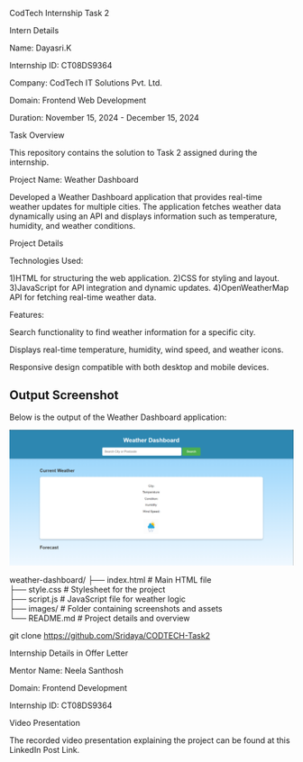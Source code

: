 CodTech Internship Task 2

Intern Details

Name: Dayasri.K

Internship ID: CT08DS9364

Company: CodTech IT Solutions Pvt. Ltd.

Domain: Frontend Web Development

Duration: November 15, 2024 - December 15, 2024

Task Overview

This repository contains the solution to Task 2 assigned during the internship.

Project Name: Weather Dashboard

Developed a Weather Dashboard application that provides real-time weather updates for multiple cities. The application fetches weather data dynamically using an API and displays information such as temperature, humidity, and weather conditions.

Project Details

Technologies Used:

1)HTML for structuring the web application.
2)CSS for styling and layout.
3)JavaScript for API integration and dynamic updates.
4)OpenWeatherMap API for fetching real-time weather data.

Features:

Search functionality to find weather information for a specific city.

Displays real-time temperature, humidity, wind speed, and weather icons.

Responsive design compatible with both desktop and mobile devices.

## Output Screenshot

Below is the output of the Weather Dashboard application:

![Weather Dashboard Output](https://github.com/Sridaya/CODTECH-Task2/blob/main/overview.png)

weather-dashboard/
├── index.html        # Main HTML file  
├── style.css         # Stylesheet for the project  
├── script.js         # JavaScript file for weather logic  
├── images/           # Folder containing screenshots and assets  
└── README.md         # Project details and overview  

git clone https://github.com/Sridaya/CODTECH-Task2

Internship Details in Offer Letter

Mentor Name: Neela Santhosh

Domain: Frontend Development

Internship ID: CT08DS9364

Video Presentation

The recorded video presentation explaining the project can be found at this LinkedIn Post Link.
